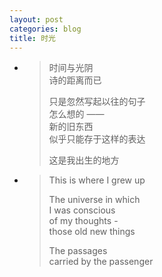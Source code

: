 ```yaml
---
layout: post
categories: blog
title: 时光
---
```

<div class='shiguang'>
<ul>
	<li><blockquote class='chinese active'>
		<p>时间与光阴<br>
		诗的距离而已</p>
		<p>只是忽然写起以往的句子<br>
		怎么想的 ——<br>
		新的旧东西<br>
		似乎只能存于这样的表达</p>
		<p>这是我出生的地方</p>
	</blockquote></li>
	<li><blockquote class='active'>
		<p>This is where I grew up</p>
		<p>The universe in which<br>
		I was conscious<br>
		of my thoughts -<br>
		those old new things</p>
		<p>The passages<br>
		carried by the passenger</p>
	</blockquote></li>
</ul>
<!--p><a href='https://gist.github.com/jueyang/7160736/raw/42e3e3585b55d07d2df8451c534e65e20030f1d8/%E6%97%B6%E5%85%89.md'>
	time, the light
</a></p-->
</div>
<script>
var poem = $('.shiguang ul li blockquote');
poem.on('mouseover',function(){
	poem.removeClass('active').addClass('inactive')
	$(this).removeClass('inactive').addClass('active');
}).on('mouseout',function(){
	poem.removeClass('inactive').addClass('active');
});
</script>



